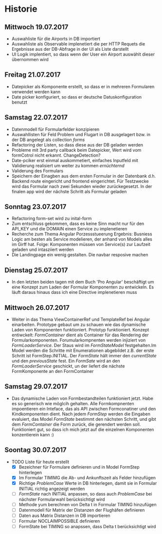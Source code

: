 # Historie

## Mittwoch 19.07.2017

+ Auswahliste für die Airports in DB importiert
+ Auswahliste als Observable implenetiert die per HTTP Requets die Ergebnisse aus der DB-Abfrage in der UI als Liste darstellt
+ UI Logik implentiert, so dass wenn der User ein Airport auswählt dieser übernommen wird

## Freitag 21.07.2017

+ Datepicker als Komponente erstellt, so dass er in mehreren Formularen verwendet werden kann
+ Date picker konfiguriert, so dass er deutsche Datuskonfiguration benutzt

## Samstag 22.07.2017

+ Datenmodell für Formularfelder konzipieren
+ Auswahllisten für Feld Problem und Flugart in DB ausgelagert bzw. in der DB angelegt als collection _forms_
+ Refactoring der Listen, so dass diese aus der DB geladen werden
+ Probleme mit 3rd party callback beim Datepicker, Wert wird vom formCotrol nicht erkannt. ChangeDetection?
+ Date-pciker erst einmal auskommetiert, einfaches Inputfeld mit Validierung realisiert um weiter zu kommen *ernüchternd*
+ Validerung des Formulars
+ Speichern der Einagben aus dem ersten Formular in der Datenbank d.h. Backend route eingericht und frontend eingerichtet. Für Testzwecke wird das Formular nach zwei Sekunden wieder zurückegesetzt. In der finalen app wird der nächste Schritt als Formular geladen

## Sonntag 23.07.2017

+ Refactoring form-set wird zu inital-form
+ Zum entschluss gekommen, dass es keine Sinn macht nur für den API_KEY und die DOMAIN einen Service zu implenetieren
+ Recherche zum Thema Angular Porzessstueerung Ergebnis: Busniess Logic am besten als Service modelieren, der anhand von Models alles im Girff hat. Folge: Komponenten müssen von Service(s) zur Laufzeit geladen und intasziiert werden
+ Die Landingpage ein wenig gestalten. Die navbar resposive machen

## Dienstag 25.07.2017

+ In den letzten beiden tagen mit dem Buch 'Pro Angular' beschäftigt um eine Konzept zum Laden der Formular Komponenten zu entwickeln. Es läuft daraus hinaus dass ich eine Directive implenetieren muss

## Mittwoch 26.07.2017

+ Weiter in das Thema ViewContainerRef und TemplateRef bei Angular einarbeiten. Prototype gebaut um zu schauen wie das dynamische Laden von Komponenten funktioniert. Prototyp funktioniert. Konzept entiwckelt: _FormContainer_ dient als Container für das Rendering der Formularkomponenten. Forumularkompnenten werden injiziert von _FormLoaderService_. Der Staus wird im _FormStateModel_ festgehalten.Im Model werden die Schritte mit Enumerationen abgebildet z.B. der erste Schritt ist FormStep.INITIAL. Der _FormState_ hält immer den _currentState_ und den _previousState_ fest. Ein _FormSate_ wird an den _FormLaoderService_ geschickt, un der liefert die nächste FormKomponente an den FormContainer

## Samstag 29.07.2017

+ Das dynamische Laden von Formbestandteilen funktioniert jetzt. Habe es so generisch wie möglcih gehalten. Alle Formkompnenten impoentieren ein Inteface, das als API zwischen Formconatiner und den Kindkomponenten dient. Nach jedem _FormStep_ werden die Eingaben evaluiert, das Model _FormState_ bestimmt den nächsten Schritt, und gibt dem _FormContainer_ die Form zurück, die gerendert werden soll. Funktioniert gut, so dass ich mich jetzt auf die einzelnen Komponenten konzentierein kann :)

## Soontag 30.07.2017

+ TODO Liste für heute erstellt
  + [x] Bezeichner für Formulare definieren und in Model FormStep hinterlegen
  + [x] Im Formular TIMIMG die Ab- und Ankunftszeit als Felder hinzufügen
  + [x] Richtige _ProblemCase_ Werte in DB hinterlegen, damit sie in Formular INITIAL richtig angezeigt werden
  + [ ] _FormState_ nach INITIAL anpassen, so dass auch _ProblemCase_ bei nächster Formularwahl berücksichtigt wird
  + [ ] Methode yum berechnen von Delta t in Formular TIMING hinzufügen
  + [ ] Datenmodell für Matrix der Distanzen der Flughäfen definieren
  + [ ] Daten aus Matrix Distanzen in DB importieren
  + [ ] Formular NOCLAIMPOSSIBLE definieren
  + [ ] FormState bei TIMING so anapssen, dass Delta t berücksichtigt wird